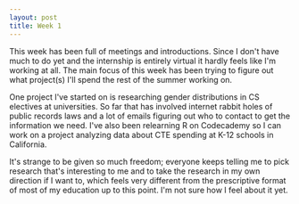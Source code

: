 ```yaml
---
layout: post
title: Week 1
---
```


This week has been full of meetings and introductions. Since I don't have much to do yet and the internship is entirely virtual it hardly feels like I'm working at all. The main focus of this week has been trying to figure out what project(s) I'll spend the rest of the summer working on. 

One project I've started on is researching gender distributions in CS electives at universities. So far that has involved internet rabbit holes of public records laws and a lot of emails figuring out who to contact to get the information we need. I've also been relearning R on Codecademy so I can work on a project analyzing data about CTE spending at K-12 schools in California.

It's strange to be given so much freedom; everyone keeps telling me to pick research that's interesting to me and to take the research in my own direction if I want to, which feels very different from the prescriptive format of most of my education up to this point. I'm not sure how I feel about it yet.
